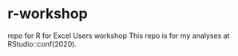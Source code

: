 # r-workshop
repo for R for Excel Users workshop
This repo is for my analyses at RStudio::conf(2020). 
